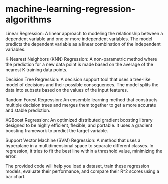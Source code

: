# machine-learning-regression-algorithms
Linear Regression: A linear approach to modeling the relationship between a dependent variable and one or more independent variables. The model predicts the dependent variable as a linear combination of the independent variables.

K-Nearest Neighbors (KNN) Regression: A non-parametric method where the prediction for a new data point is made based on the average of the nearest K training data points.

Decision Tree Regression: A decision support tool that uses a tree-like model of decisions and their possible consequences. The model splits the data into subsets based on the values of the input features.

Random Forest Regression: An ensemble learning method that constructs multiple decision trees and merges them together to get a more accurate and stable prediction.

XGBoost Regression: An optimized distributed gradient boosting library designed to be highly efficient, flexible, and portable. It uses a gradient boosting framework to predict the target variable.

Support Vector Machine (SVM) Regression: A method that uses a hyperplane in a multidimensional space to separate different classes. In regression, it tries to fit the best line within a threshold value, minimizing the error.

The provided code will help you load a dataset, train these regression models, evaluate their performance, and compare their R^2 scores using a bar chart.
